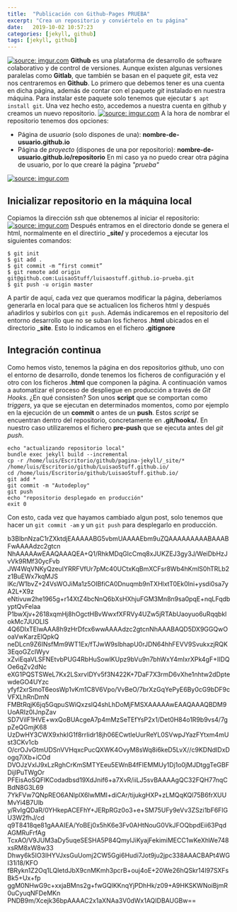 ```yaml
---
title:  "Publicación con Github-Pages PRUEBA"
excerpt: "Crea un repositorio y conviértelo en tu página"
date:   2019-10-02 10:57:23
categories: [jekyll, github]
tags: [jekyll, github]
---
```

<a href="https://imgur.com/DIYxa6F"><img src="https://imgur.com/DIYxa6F.png" title="source: imgur.com" /></a>
**Github** es una plataforma de desarrollo de software colaborativo y de control de versiones. Aunque existen algunas versiones paralelas como **Gitlab**, que también se basan en el paquete *git*, esta vez nos centraremos en **Github**.
Lo primero que debemos tener es una cuenta en dicha página, además de contar con el paquete *git* instalado en nuestra máquina. Para instalar este paquete solo tenemos que ejecutar `$ apt install git`. Una vez hecho esto, accedemos a nuestra cuenta en github y creamos un nuevo repositorio.
<a href="https://imgur.com/dYfEZq8"><img src="https://imgur.com/dYfEZq8.png" title="source: imgur.com" /></a>
A la hora de nombrar el repositorio tenemos dos opciones:
* Página de *usuario* (solo dispones de una): **nombre-de-usuario.github.io**
* Página de *proyecto* (dispones de una por repositorio): **nombre-de-usuario.github.io/repositorio**
En mi caso ya no puedo crear otra página de usuario, por lo que crearé la página *"prueba"*

<a href="https://imgur.com/s8KyXwu"><img src="https://imgur.com/s8KyXwu.png" title="source: imgur.com" /></a>

## Inicializar repositorio en la máquina local

Copiamos la dirección *ssh* que obtenemos al iniciar el repositorio:
<a href="https://imgur.com/mMNICQJ"><img src="https://imgur.com/mMNICQJ.png" title="source: imgur.com" /></a>
Después entramos en el directorio donde se genera el html, normalmente en el directirio **_site/** y procedemos a ejecutar los siguientes comandos:
```
$ git init
$ git add .
$ git commit -m “first commit”
$ git remote add origin git@github.com:LuisaoStuff/luisaostuff.github.io-prueba.git
$ git push -u origin master
```
A partir de aquí, cada vez que queramos modificar la página, deberíamos generarla en local para que se actualicen los ficheros html y después añadirlos y subirlos con `git push`. Además indicaremos en el repositorio del entorno desarrollo que no se suban los ficheros **.html** ubicados en el directorio **_site**. Esto lo indicamos en el fichero **.gitignore**

## Integración continua

Como hemos visto, tenemos la página en dos repositorios github, uno con el entorno de desarrollo, donde tenemos los ficheros de configuración y el otro con los ficheros **.html** que componen la página. A continuación vamos a automatizar el proceso de despliegue en producción a través de *Git Hooks*. ¿En qué consisten? Son unos **script** que se comportan como *triggers*, ya que se ejecutan en determinados momentos, como por ejemplo en la ejecución de un **commit** o antes de un **push**. Estos *script* se encuentran dentro del repositorio, concretamente en **.git/hooks/**.
En nuestro caso utilizaremos el fichero **pre-push** que se ejecuta antes del *git push*.
```
echo "actualizando repositorio local"
bundle exec jekyll build --incremental
cp -r /home/luis/Escritorio/github/pagina-jekyll/_site/* /home/luis/Escritorio/github/LuisaoStuff.github.io/
cd /home/luis/Escritorio/github/LuisaoStuff.github.io/
git add *
git commit -m "Autodeploy"
git push
echo "repositorio desplegado en producción"
exit 0
```
Con esto, cada vez que hayamos cambiado algun post, solo tenemos que hacer un `git commit -am` y un `git push` para desplegarlo en producción.



b3BlbnNzaC1rZXktdjEAAAAABG5vbmUAAAAEbm9uZQAAAAAAAAABAAABFwAAAAdzc2gtcn
NhAAAAAwEAAQAAAQEA+Q1/RhkMDqGlcCmq8xJUKZEJ3gy3J/WeiDbHzJvVk9RMf30ycFvb
JW4WqVNKyQzeuIYRRFVfUr7pMc40UCtxKqBmXCFsr8Wb4hKmlS0hTRLb2z1BuEWx7kqMJS
lKc/W1bvZ+24VsWOJiMa1z5OIBfiCA0Dnuqmb9nTXHlxtT0Ek0lni+ysdi0sa7yA2L+X9z
eNtivuw2he1965g+r14XtZ4bcNnQ6bXsHXhjuFGM3Mn8n9sa0pqE+nqLFqdbyptQvFelaa
P1bwXjv+2618xqmHj8hOgctHBvWwxfXFRVy4UZw5jRTAbUaoyuo6uRqqbklokMc7JUOLIS
4Q6DIxTElwAAA8h9zHrDfcx6wwAAAAdzc2gtcnNhAAABAQD5DX9GGQwOoaVwKarzElQpkQ
neDLcn9Z6INsfMm9WT1Ex/fTJwW9slbhapU0rJDN64hhFEVV9SvukxzjRQK3EqoGZcIWyv
xZviEqaVLSFNEtvbPUG4RbHuSowlKUpz9bVu9n7bhWxY4mIxrXPk4gF+IIDQOe6qZv2dNc
eXG1PQSTSWeL7Kx2LSxrvIDYv5f3N422K+7DaF7X3rmD6vXhe1nhtw2dDptewdeGO4UYzc
yfyf2xrSmoT6eosWp1vKm1C8V6Vpo/VvBeO/7brXzGqYePyE6By0cG9bDF9cVFXLhRnDmN
FMBtRqjK6jq5GqpuSWiQxzslQ4shLhDoMjFMSXAAAAAwEAAQAAAQBDM9UoARIz0IJnpZav
SD7ViIF1HVE+wxQoBUAcgeA7p4mMzSeTEfYsP2x1/Det0H84o1R9b9vs4/7gpZeQGmjK68
UzDwHY3CWX9xhkIG1f8rrIidr18jh06ECwtleUurReYL0SVwpJYazFYtxm4mUst3CKv1cb
O/crOJvGtmUDSnVVHqxcPucQXWK4OvyM8sWq8i6keD5LvX//c9KDNdIDxDogq7iXb+iCOd
DVOJzVxIJ9xLzRghCrKmSMTYEeu5EWnB4fFIEMMUy1Dj1o0jMJDtggTeGBFDijIPuTWgOr
PFEisAoSQFlKCodadbsd19XdJnif6+a7XvR/iiLJ5svBAAAAgQC32FQH77nqCBdN8G3L69
7YkFVw7QNpREO6ANlplX6lwMMI+diCAr/tijukgHXP+zLMQqKQl75B6frXUUMvYi4B7Ulb
y/RvIgQDaR/0YHkepACEFhY+JERpRGz0o3+e+SM75UFy9eVv3ZSzi1bF6FlGU3W2fhJ/cd
q9T8418qe81gAAAIEA/YoBEj0x5hK6e3Fv0AHtNouG0VkJFOQbpdEii63PqdAGMRuFrfAg
TcxAO/V9JUM3aDy5uqeSESHA5P84QmylJiKyajFekimiMECC1wKeXhWe748xsRM8xW8w33
Dhwy6k5IO3IHYVJxsGuUomj2CW5Ggi6Hudi7Jot9ju2jpc338AAACBAPt4WGI31i18/KFO
fBRykn1Z2Oq1LQletdJbX9cnMKmh3pcrB+ouj4oE+20We26hQSkr14I97SXFsBk5+Ux+fp
ggM0NHwG9c+xxjaBMns2g+fwGQlKKnqYjPDhHk/z09+A9HKSKWNoiBjmR0uCyuqNFDeMKn
PNDB9m/Xcejk36bpAAAAC2x1aXNAa3V0dWx1AQIDBAUGBw==

